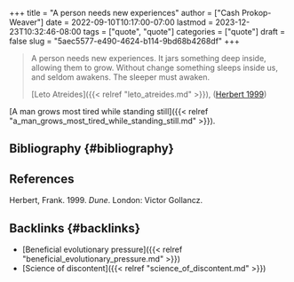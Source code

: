 +++
title = "A person needs new experiences"
author = ["Cash Prokop-Weaver"]
date = 2022-09-10T10:17:00-07:00
lastmod = 2023-12-23T10:32:46-08:00
tags = ["quote", "quote"]
categories = ["quote"]
draft = false
slug = "5aec5577-e490-4624-b114-9bd68b4268df"
+++

> A person needs new experiences. It jars something deep inside, allowing them to grow. Without change something sleeps inside us, and seldom awakens. The sleeper must awaken.
>
> [Leto Atreides]({{< relref "leto_atreides.md" >}}), (<a href="#citeproc_bib_item_1">Herbert 1999</a>)

[A man grows most tired while standing still]({{< relref "a_man_grows_most_tired_while_standing_still.md" >}}).


## Bibliography {#bibliography}

## References

<style>.csl-entry{text-indent: -1.5em; margin-left: 1.5em;}</style><div class="csl-bib-body">
  <div class="csl-entry"><a id="citeproc_bib_item_1"></a>Herbert, Frank. 1999. <i>Dune</i>. London: Victor Gollancz.</div>
</div>



## Backlinks {#backlinks}

-   [Beneficial evolutionary pressure]({{< relref "beneficial_evolutionary_pressure.md" >}})
-   [Science of discontent]({{< relref "science_of_discontent.md" >}})
